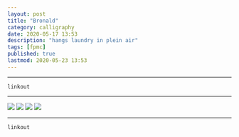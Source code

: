 ```yaml
---
layout: post
title: "Bronald"
category: calligraphy
date: 2020-05-17 13:53
description: "hangs laundry in plein air"
tags: [fpmc]
published: true
lastmod: 2020-05-23 13:53
---
```


*****

`linkout`

*****

<img src="{{ site.url }}/assets/img/ca06.jpg" />

<img src="{{ site.url }}/assets/img/ca24.jpg" />

<img src="{{ site.url }}/assets/img/ca25.jpg" />

<img src="{{ site.url }}/assets/img/ca26.jpg" />


*****
`linkout`
